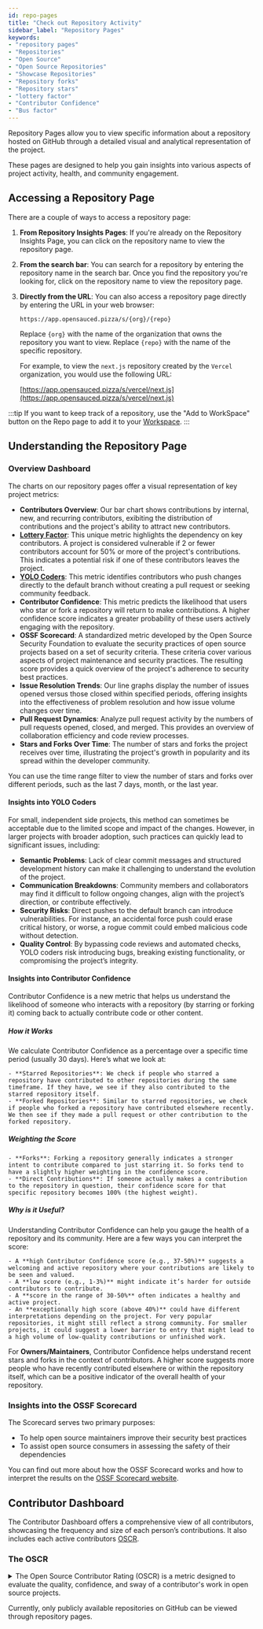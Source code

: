 ```yaml
---
id: repo-pages
title: "Check out Repository Activity"
sidebar_label: "Repository Pages"
keywords: 
- "repository pages" 
- "Repositories" 
- "Open Source" 
- "Open Source Repositories" 
- "Showcase Repositories" 
- "Repository forks" 
- "Repository stars" 
- "lottery factor"
- "Contributor Confidence"
- "Bus factor"
---
```


Repository Pages allow you to view specific information about a repository hosted on GitHub through a detailed visual and analytical representation of the project.

These pages are designed to help you gain insights into various aspects of project activity, health, and community engagement.

## Accessing a Repository Page

There are a couple of ways to access a repository page:

1. **From Repository Insights Pages**: If you're already on the Repository Insights Page, you can click on the repository name to view the repository page.
2. **From the search bar**: You can search for a repository by entering the repository name in the search bar. Once you find the repository you're looking for, click on the repository name to view the repository page.
3. **Directly from the URL**: You can also access a repository page directly by entering the URL in your web browser: 

    ```text
    https://app.opensauced.pizza/s/{org}/{repo}
    ```

    Replace `{org}` with the name of the organization that owns the repository you want to view. Replace `{repo}` with the name of the specific repository.

    For example, to view the `next.js` repository created by the `Vercel` organization, you would use the following URL:

    [https://app.opensauced.pizza/s/vercel/next.js](https://app.opensauced.pizza/s/vercel/next.js)

:::tip
If you want to keep track of a repository, use the "Add to WorkSpace" button on the Repo page to add it to your [Workspace](https://opensauced.pizza/docs/features/workspaces/).
:::

## Understanding the Repository Page

### Overview Dashboard

The charts on our repository pages offer a visual representation of key project metrics:

- **Contributors Overview**: Our bar chart shows contributions by internal, new, and recurring contributors, exibiting the distribution of contributions and the project's ability to attract new contributors.
- **[Lottery Factor](../welcome/glossary.md#lottery-factor)**: This unique metric highlights the dependency on key contributors. A project is considered vulnerable if 2 or fewer contributors account for 50% or more of the project's contributions. This indicates a potential risk if one of these contributors leaves the project.
- **[YOLO Coders](../welcome/glossary.md#yolo-coders)**: This metric identifies contributors who push changes directly to the default branch without creating a pull request or seeking community feedback. 
- **Contributor Confidence**: This metric predicts the likelihood that users who star or fork a repository will return to make contributions. A higher confidence score indicates a greater probability of these users actively engaging with the repository.
- **OSSF Scorecard**: A standardized metric developed by the Open Source Security Foundation to evaluate the security practices of open source projects based on a set of security criteria. These criteria cover various aspects of project maintenance and security practices. The resulting score provides a quick overview of the project's adherence to security best practices.
- **Issue Resolution Trends**: Our line graphs display the number of issues opened versus those closed within specified periods, offering insights into the effectiveness of problem resolution and how issue volume changes over time.
- **Pull Request Dynamics**: Analyze pull request activity by the numbers of pull requests opened, closed, and merged. This provides an overview of collaboration efficiency and code review processes.
- **Stars and Forks Over Time**: The number of stars and forks the project receives over time, illustrating the project's growth in popularity and its spread within the developer community.

You can use the time range filter to view the number of stars and forks over different periods, such as the last 7 days, month, or the last year.

#### Insights into YOLO Coders

For small, independent side projects, this method can sometimes be acceptable due to the limited scope and impact of the changes. However, in larger projects with broader adoption, such practices can quickly lead to significant issues, including:

- **Semantic Problems**: Lack of clear commit messages and structured development history can make it challenging to understand the evolution of the project.
- **Communication Breakdowns**: Community members and collaborators may find it difficult to follow ongoing changes, align with the project’s direction, or contribute effectively.
- **Security Risks**: Direct pushes to the default branch can introduce vulnerabilities. For instance, an accidental force push could erase critical history, or worse, a rogue commit could embed malicious code without detection.
- **Quality Control**: By bypassing code reviews and automated checks, YOLO coders risk introducing bugs, breaking existing functionality, or compromising the project’s integrity.

#### Insights into Contributor Confidence

Contributor Confidence is a new metric that helps us understand the likelihood of someone who interacts with a repository (by starring or forking it) coming back to actually contribute code or other content.

##### How it Works

We calculate Contributor Confidence as a percentage over a specific time period (usually 30 days). Here’s what we look at:

	- **Starred Repositories**: We check if people who starred a repository have contributed to other repositories during the same timeframe. If they have, we see if they also contributed to the starred repository itself.
	- **Forked Repositories**: Similar to starred repositories, we check if people who forked a repository have contributed elsewhere recently. We then see if they made a pull request or other contribution to the forked repository.

##### Weighting the Score

	- **Forks**: Forking a repository generally indicates a stronger intent to contribute compared to just starring it. So forks tend to have a slightly higher weighting in the confidence score.
	- **Direct Contributions**: If someone actually makes a contribution to the repository in question, their confidence score for that specific repository becomes 100% (the highest weight).

##### Why is it Useful?

Understanding Contributor Confidence can help you gauge the health of a repository and its community. Here are a few ways you can interpret the score:

	- A **high Contributor Confidence score (e.g., 37-50%)** suggests a welcoming and active repository where your contributions are likely to be seen and valued. 
    - A **low score (e.g., 1-3%)** might indicate it’s harder for outside contributors to contribute. 
    - A **score in the range of 30-50%** often indicates a healthy and active project. 
    - An **exceptionally high score (above 40%)** could have different interpretations depending on the project. For very popular repositories, it might still reflect a strong community. For smaller projects, it could suggest a lower barrier to entry that might lead to a high volume of low-quality contributions or unfinished work.

For **Owners/Maintainers**, Contributor Confidence helps understand recent stars and forks in the context of contributors. A higher score suggests more people who have recently contributed elsewhere or within the repository itself, which can be a positive indicator of the overall health of your repository.

### Insights into the OSSF Scorecard

The Scorecard serves two primary purposes:

- To help open source maintainers improve their security best practices
- To assist open source consumers in assessing the safety of their dependencies

You can find out more about how the OSSF Scorecard works and how to interpret the results on the [OSSF Scorecard website](https://scorecard.dev/#what-is-openssf-scorecard).

## Contributor Dashboard

The Contributor Dashboard offers a comprehensive view of all contributors, showcasing the frequency and size of each person’s contributions. It also includes each active contributors [OSCR](../welcome/glossary.md#oscr).


### The OSCR

<details>
  <summary>The Open Source Contributor Rating (OSCR) is a metric designed to evaluate the quality, confidence, and sway of a contributor's work in open source projects.</summary>

#### How it works:

The OSCR is calculated using a combination of factors, including:

  - **Contributor Confidence**: Assesses how likely a contributor is to continue engaging with projects.
  - **Contributor Quality**: Evaluates the overall quality of contributions.
  - **Sway**: Measures the contributor's ability to engage with and influence the community through conversations.

##### How it can be used:

- **For maintainers**: Identify key contributors and potential collaborators.
- **For contributors**: Gauge your impact and areas for improvement as well as track your progress in open source projects.
- **For collaborators**: Discover talented developers to collaborate with based on their open source contributions.
- **For companies**: Identify impactful contributors to sponsor or engage with based on their open source contributions.

</details>



Currently, only publicly available repositories on GitHub can be viewed through repository pages.
